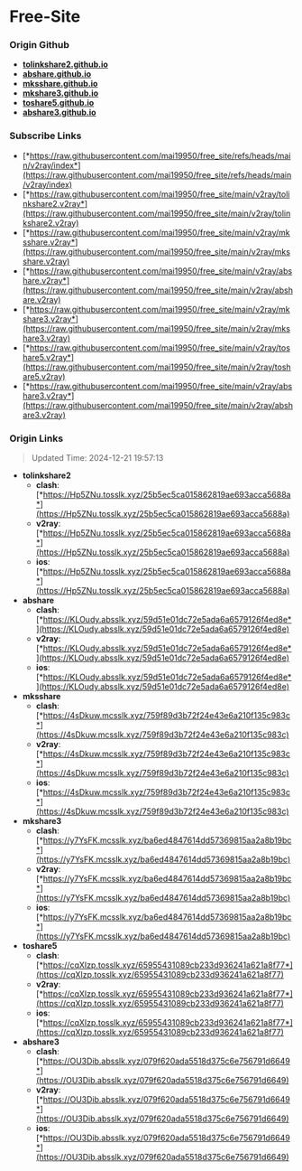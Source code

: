 # Free-Site

### Origin Github

- [**tolinkshare2.github.io**](https://github.com/tolinkshare2/tolinkshare2.github.io)
- [**abshare.github.io**](https://github.com/abshare/abshare.github.io)
- [**mksshare.github.io**](https://github.com/mksshare/mksshare.github.io)
- [**mkshare3.github.io**](https://github.com/mkshare3/mkshare3.github.io)
- [**toshare5.github.io**](https://github.com/toshare5/toshare5.github.io)
- [**abshare3.github.io**](https://github.com/abshare3/abshare3.github.io)

### Subscribe Links

- [*https://raw.githubusercontent.com/mai19950/free_site/refs/heads/main/v2ray/index*](https://raw.githubusercontent.com/mai19950/free_site/refs/heads/main/v2ray/index)
- [*https://raw.githubusercontent.com/mai19950/free_site/main/v2ray/tolinkshare2.v2ray*](https://raw.githubusercontent.com/mai19950/free_site/main/v2ray/tolinkshare2.v2ray)
- [*https://raw.githubusercontent.com/mai19950/free_site/main/v2ray/mksshare.v2ray*](https://raw.githubusercontent.com/mai19950/free_site/main/v2ray/mksshare.v2ray)
- [*https://raw.githubusercontent.com/mai19950/free_site/main/v2ray/abshare.v2ray*](https://raw.githubusercontent.com/mai19950/free_site/main/v2ray/abshare.v2ray)
- [*https://raw.githubusercontent.com/mai19950/free_site/main/v2ray/mkshare3.v2ray*](https://raw.githubusercontent.com/mai19950/free_site/main/v2ray/mkshare3.v2ray)
- [*https://raw.githubusercontent.com/mai19950/free_site/main/v2ray/toshare5.v2ray*](https://raw.githubusercontent.com/mai19950/free_site/main/v2ray/toshare5.v2ray)
- [*https://raw.githubusercontent.com/mai19950/free_site/main/v2ray/abshare3.v2ray*](https://raw.githubusercontent.com/mai19950/free_site/main/v2ray/abshare3.v2ray)

### Origin Links

> Updated Time: 2024-12-21 19:57:13

- **tolinkshare2**
  - **clash**: [*https://Hp5ZNu.tosslk.xyz/25b5ec5ca015862819ae693acca5688a*](https://Hp5ZNu.tosslk.xyz/25b5ec5ca015862819ae693acca5688a)
  - **v2ray**: [*https://Hp5ZNu.tosslk.xyz/25b5ec5ca015862819ae693acca5688a*](https://Hp5ZNu.tosslk.xyz/25b5ec5ca015862819ae693acca5688a)
  - **ios**: [*https://Hp5ZNu.tosslk.xyz/25b5ec5ca015862819ae693acca5688a*](https://Hp5ZNu.tosslk.xyz/25b5ec5ca015862819ae693acca5688a)
- **abshare**
  - **clash**: [*https://KLOudy.absslk.xyz/59d51e01dc72e5ada6a6579126f4ed8e*](https://KLOudy.absslk.xyz/59d51e01dc72e5ada6a6579126f4ed8e)
  - **v2ray**: [*https://KLOudy.absslk.xyz/59d51e01dc72e5ada6a6579126f4ed8e*](https://KLOudy.absslk.xyz/59d51e01dc72e5ada6a6579126f4ed8e)
  - **ios**: [*https://KLOudy.absslk.xyz/59d51e01dc72e5ada6a6579126f4ed8e*](https://KLOudy.absslk.xyz/59d51e01dc72e5ada6a6579126f4ed8e)
- **mksshare**
  - **clash**: [*https://4sDkuw.mcsslk.xyz/759f89d3b72f24e43e6a210f135c983c*](https://4sDkuw.mcsslk.xyz/759f89d3b72f24e43e6a210f135c983c)
  - **v2ray**: [*https://4sDkuw.mcsslk.xyz/759f89d3b72f24e43e6a210f135c983c*](https://4sDkuw.mcsslk.xyz/759f89d3b72f24e43e6a210f135c983c)
  - **ios**: [*https://4sDkuw.mcsslk.xyz/759f89d3b72f24e43e6a210f135c983c*](https://4sDkuw.mcsslk.xyz/759f89d3b72f24e43e6a210f135c983c)
- **mkshare3**
  - **clash**: [*https://y7YsFK.mcsslk.xyz/ba6ed4847614dd57369815aa2a8b19bc*](https://y7YsFK.mcsslk.xyz/ba6ed4847614dd57369815aa2a8b19bc)
  - **v2ray**: [*https://y7YsFK.mcsslk.xyz/ba6ed4847614dd57369815aa2a8b19bc*](https://y7YsFK.mcsslk.xyz/ba6ed4847614dd57369815aa2a8b19bc)
  - **ios**: [*https://y7YsFK.mcsslk.xyz/ba6ed4847614dd57369815aa2a8b19bc*](https://y7YsFK.mcsslk.xyz/ba6ed4847614dd57369815aa2a8b19bc)
- **toshare5**
  - **clash**: [*https://cqXIzp.tosslk.xyz/65955431089cb233d936241a621a8f77*](https://cqXIzp.tosslk.xyz/65955431089cb233d936241a621a8f77)
  - **v2ray**: [*https://cqXIzp.tosslk.xyz/65955431089cb233d936241a621a8f77*](https://cqXIzp.tosslk.xyz/65955431089cb233d936241a621a8f77)
  - **ios**: [*https://cqXIzp.tosslk.xyz/65955431089cb233d936241a621a8f77*](https://cqXIzp.tosslk.xyz/65955431089cb233d936241a621a8f77)
- **abshare3**
  - **clash**: [*https://OU3Dib.absslk.xyz/079f620ada5518d375c6e756791d6649*](https://OU3Dib.absslk.xyz/079f620ada5518d375c6e756791d6649)
  - **v2ray**: [*https://OU3Dib.absslk.xyz/079f620ada5518d375c6e756791d6649*](https://OU3Dib.absslk.xyz/079f620ada5518d375c6e756791d6649)
  - **ios**: [*https://OU3Dib.absslk.xyz/079f620ada5518d375c6e756791d6649*](https://OU3Dib.absslk.xyz/079f620ada5518d375c6e756791d6649)
